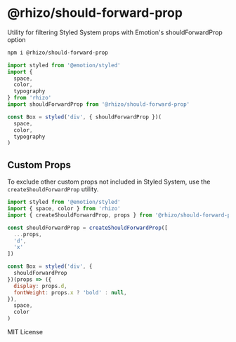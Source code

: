 
# @rhizo/should-forward-prop

Utility for filtering Styled System props with Emotion's shouldForwardProp option

```sh
npm i @rhizo/should-forward-prop
```

```js
import styled from '@emotion/styled'
import {
  space,
  color,
  typography
} from 'rhizo'
import shouldForwardProp from '@rhizo/should-forward-prop'

const Box = styled('div', { shouldForwardProp })(
  space,
  color,
  typography
)
```

## Custom Props

To exclude other custom props not included in Styled System, use the `createShouldForwardProp` utility.

```js
import styled from '@emotion/styled'
import { space, color } from 'rhizo'
import { createShouldForwardProp, props } from '@rhizo/should-forward-prop'

const shouldForwardProp = createShouldForwardProp([
  ...props,
  'd',
  'x'
])

const Box = styled('div', {
  shouldForwardProp
})(props => ({
  display: props.d,
  fontWeight: props.x ? 'bold' : null,
}),
  space,
  color
)
```

MIT License
